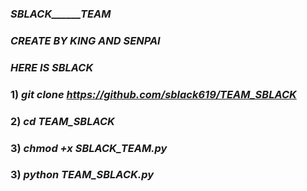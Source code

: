 ### _______SBLACK______TEAM_______

### *CREATE BY KING AND SENPAI*

### *HERE IS SBLACK*

### 1) *git clone https://github.com/sblack619/TEAM_SBLACK*

### 2) *cd TEAM_SBLACK*
### 3) *chmod +x SBLACK_TEAM.py*

### 3) *python TEAM_SBLACK.py*







